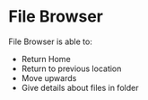 # File Browser

File Browser is able to:
- Return Home
- Return to previous location
- Move upwards
- Give details about files in folder
